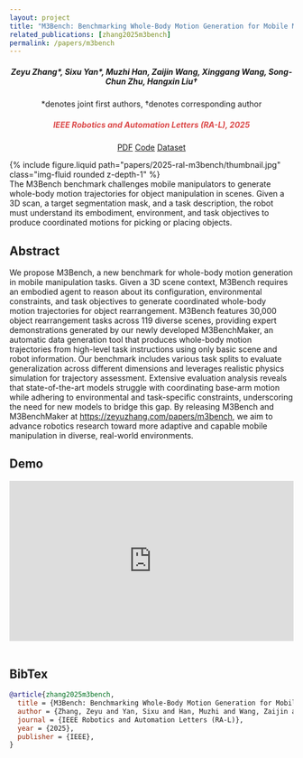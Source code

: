 ```yaml
---
layout: project
title: "M3Bench: Benchmarking Whole-Body Motion Generation for Mobile Manipulation in 3D Scenes"
related_publications: [zhang2025m3bench]
permalink: /papers/m3bench
---
```


<h5 style="text-align: center;">
Zeyu Zhang*, Sixu Yan*, Muzhi Han, Zaijin Wang, Xinggang Wang, Song-Chun Zhu, Hangxin Liu†
</h5>
<p style="text-align: center;">
*denotes joint first authors, †denotes corresponding author
</p>
<h5 style="text-align: center; color: #db4848;">
IEEE Robotics and Automation Letters (RA-L), 2025
</h5>

<p style="text-align: center;">
<a href="https://arxiv.org/pdf/2410.06678" class="btn btn-secondary rounded-pill">PDF</a>
<a href="https://github.com/TooSchoolForCool/M3Bench" class="btn btn-secondary rounded-pill">Code</a>
<a href="https://huggingface.co/datasets/M3Bench/M3Bench" class="btn btn-secondary rounded-pill">Dataset</a>
</p>

<div class="row mt-3">
    <div class="col-sm">
        {% include figure.liquid path="papers/2025-ral-m3bench/thumbnail.jpg" class="img-fluid rounded z-depth-1" %}
    </div>
</div>
<div class="caption">
    The M3Bench benchmark challenges mobile manipulators to generate whole-body motion trajectories for object manipulation in scenes. Given a 3D scan, a target segmentation mask, and a task description, the robot must understand its embodiment, environment, and task objectives to produce coordinated motions for picking or placing objects.
</div>

## Abstract

We propose M3Bench, a new benchmark for whole-body motion generation in mobile manipulation tasks. Given a 3D scene context, M3Bench requires an embodied agent to reason about its configuration, environmental constraints, and task objectives to generate coordinated whole-body motion trajectories for object rearrangement. M3Bench features 30,000 object rearrangement tasks across 119 diverse scenes, providing expert demonstrations generated by our newly developed M3BenchMaker, an automatic data generation tool that produces whole-body motion trajectories from high-level task instructions using only basic scene and robot information. Our benchmark includes various task splits to evaluate generalization across different dimensions and leverages realistic physics simulation for trajectory assessment. Extensive evaluation analysis reveals that state-of-the-art models struggle with coordinating base-arm motion while adhering to environmental and task-specific constraints, underscoring the need for new models to bridge this gap. By releasing M3Bench and M3BenchMaker at https://zeyuzhang.com/papers/m3bench, we aim to advance robotics research toward more adaptive and capable mobile manipulation in diverse, real-world environments.

## Demo

<div style="padding:56.25% 0 0 0;position:relative;"><iframe src="https://www.youtube.com/embed/TwJQnRm663M" frameborder="0" allow="autoplay; fullscreen; picture-in-picture; clipboard-write; encrypted-media; web-share" style="position:absolute;top:0;left:0;width:100%;height:100%;" title="M3Bench: Benchmarking Whole-body Motion Generation for Mobile Manipulation in 3D Scenes"></iframe></div><script src="https://player.vimeo.com/api/player.js"></script><br/>

## BibTex

```bibtex
@article{zhang2025m3bench,
  title = {M3Bench: Benchmarking Whole-Body Motion Generation for Mobile Manipulation in 3D Scenes},
  author = {Zhang, Zeyu and Yan, Sixu and Han, Muzhi and Wang, Zaijin and Wang, Xinggang and Zhu, Song-Chun and Liu, Hangxin},
  journal = {IEEE Robotics and Automation Letters (RA-L)},
  year = {2025},
  publisher = {IEEE},
}
```

